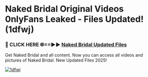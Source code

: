 # Naked Bridal Original Videos 0nlyFans Leaked - Files Updated! (1dfwj)

<h3>🔴 CLICK HERE 🌐==►► <a href="https://tinyurl.com/up5wt9bj" rel="nofollow">Naked Bridal Updated Files</a></h3>

Get Naked Bridal and all content. Now you can access all videos and pictures of Naked Bridal. New Updated Files 2025!

[![1dfwj](https://i.imgur.com/ABiUzMV.gif)](https://tinyurl.com/up5wt9bj)
